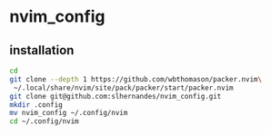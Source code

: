 # nvim_config
## installation
```bash
cd
git clone --depth 1 https://github.com/wbthomason/packer.nvim\
 ~/.local/share/nvim/site/pack/packer/start/packer.nvim
git clone git@github.com:slhernandes/nvim_config.git
mkdir .config
mv nvim_config ~/.config/nvim
cd ~/.config/nvim
```
